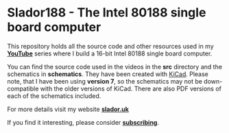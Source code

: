 # Slador188 - The Intel 80188 single board computer

This repository holds all the source code and other resources used in my **[YouTube](https://www.youtube.com/c/SladorSoft)** series where I build a 16-bit Intel 80188 single board computer.

You can find the source code used in the videos in the **src** directory and the schematics in **schematics**.
They have been created with [KiCad](https://www.kicad.org/). Please note, that I have been using **version 7**, so the schematics may not be down-compatible with the older versions of KiCad.
There are also PDF versions of each of the schematics included.

For more details visit my website **[slador.uk](https://slador.uk/)**

If you find it interesting, please consider **[subscribing](https://www.youtube.com/c/SladorSoft)**.
